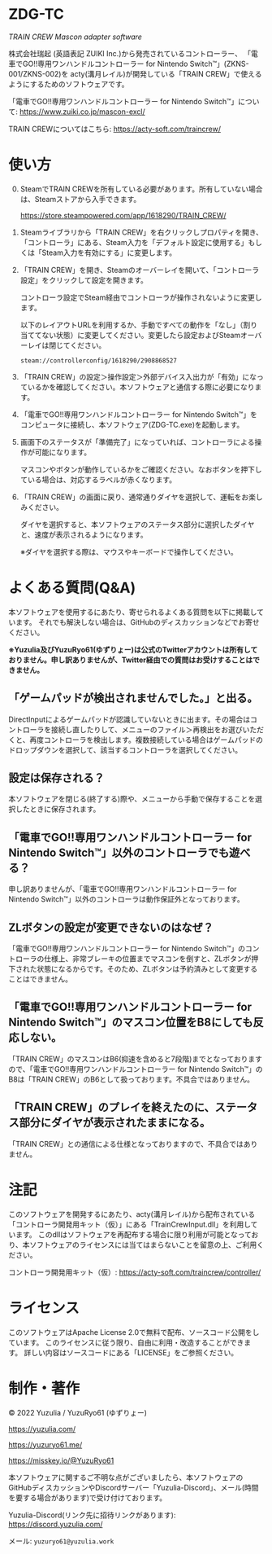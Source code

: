 # ZDG-TC

*TRAIN CREW Mascon adapter software*

株式会社瑞起 (英語表記 ZUIKI Inc.)から発売されているコントローラー、
「電車でGO!!専用ワンハンドルコントローラー for Nintendo Switch™」(ZKNS-001/ZKNS-002)を
acty(溝月レイル)が開発している「TRAIN CREW」で使えるようにするためのソフトウェアです。

「電車でGO!!専用ワンハンドルコントローラー for Nintendo Switch™」について:
https://www.zuiki.co.jp/mascon-excl/

TRAIN CREWについてはこちら:
https://acty-soft.com/traincrew/

# 使い方

0. SteamでTRAIN CREWを所有している必要があります。所有していない場合は、Steamストアから入手できます。
   
   https://store.steampowered.com/app/1618290/TRAIN_CREW/
1. Steamライブラリから「TRAIN CREW」を右クリックしプロパティを開き、「コントローラ」にある、Steam入力を「デフォルト設定に使用する」もしくは「Steam入力を有効にする」に変更します。
2. 「TRAIN CREW」を開き、Steamのオーバーレイを開いて、「コントローラ設定」をクリックして設定を開きます。

   コントローラ設定でSteam経由でコントローラが操作されないように変更します。
   
   以下のレイアウトURLを利用するか、手動ですべての動作を「なし」（割り当ててない状態）に変更してください。変更したら設定およびSteamオーバーレイは閉じてください。
   
   `steam://controllerconfig/1618290/2908868527`
3. 「TRAIN CREW」の設定＞操作設定＞外部デバイス入出力が「有効」になっているかを確認してください。本ソフトウェアと通信する際に必要になります。
4. 「電車でGO!!専用ワンハンドルコントローラー for Nintendo Switch™」をコンピュータに接続し、本ソフトウェア(ZDG-TC.exe)を起動します。
5. 画面下のステータスが「準備完了」になっていれば、コントローラによる操作が可能になります。
   
   マスコンやボタンが動作しているかをご確認ください。なおボタンを押下している場合は、対応するラベルが赤くなります。
6. 「TRAIN CREW」の画面に戻り、通常通りダイヤを選択して、運転をお楽しみください。

   ダイヤを選択すると、本ソフトウェアのステータス部分に選択したダイヤと、速度が表示されるようになります。
   
   ※ダイヤを選択する際は、マウスやキーボードで操作してください。

# よくある質問(Q&A)

本ソフトウェアを使用するにあたり、寄せられるよくある質問を以下に掲載しています。
それでも解決しない場合は、GitHubのディスカッションなどでお寄せください。

**※Yuzulia及びYuzuRyo61(ゆずりょー)は公式のTwitterアカウントは所有しておりません。申し訳ありませんが、Twitter経由での質問はお受けすることはできません。**

## 「ゲームパッドが検出されませんでした。」と出る。
DirectInputによるゲームパッドが認識していないときに出ます。その場合はコントローラを接続し直したりして、メニューのファイル＞再検出をお選びいただくと、再度コントローラを検出します。複数接続している場合はゲームパッドのドロップダウンを選択して、該当するコントローラを選択してください。

## 設定は保存される？
本ソフトウェアを閉じる(終了する)際や、メニューから手動で保存することを選択したときに保存されます。

## 「電車でGO!!専用ワンハンドルコントローラー for Nintendo Switch™」以外のコントローラでも遊べる？
申し訳ありませんが、「電車でGO!!専用ワンハンドルコントローラー for Nintendo Switch™」以外のコントローラは動作保証外となっております。

## ZLボタンの設定が変更できないのはなぜ？
「電車でGO!!専用ワンハンドルコントローラー for Nintendo Switch™」のコントローラの仕様上、非常ブレーキの位置までマスコンを倒すと、ZLボタンが押下された状態になるからです。そのため、ZLボタンは予約済みとして変更することはできません。

## 「電車でGO!!専用ワンハンドルコントローラー for Nintendo Switch™」のマスコン位置をB8にしても反応しない。
「TRAIN CREW」のマスコンはB6(抑速を含めると7段階)までとなっておりますので、「電車でGO!!専用ワンハンドルコントローラー for Nintendo Switch™」のB8は「TRAIN CREW」のB6として扱っております。不具合ではありません。

## 「TRAIN CREW」のプレイを終えたのに、ステータス部分にダイヤが表示されたままになる。
「TRAIN CREW」との通信による仕様となっておりますので、不具合ではありません。

# 注記
このソフトウェアを開発するにあたり、acty(溝月レイル)から配布されている「コントローラ開発用キット（仮）」にある「TrainCrewInput.dll」を利用しています。
このdllはソフトウェアを再配布する場合に限り利用が可能となっており、本ソフトウェアのライセンスには当てはまらないことを留意の上、ご利用ください。

コントローラ開発用キット（仮）:
https://acty-soft.com/traincrew/controller/

# ライセンス
このソフトウェアはApache License 2.0で無料で配布、ソースコード公開をしています。
このライセンスに従う限り、自由に利用・改造することができます。
詳しい内容はソースコードにある「LICENSE」をご参照ください。

# 制作・著作

&copy; 2022 Yuzulia / YuzuRyo61 (ゆずりょー)

https://yuzulia.com/

https://yuzuryo61.me/

https://misskey.io/@YuzuRyo61

本ソフトウェアに関するご不明な点がございましたら、本ソフトウェアのGitHubディスカッションやDiscordサーバー「Yuzulia-Discord」、メール(時間を要する場合があります)で受け付けております。

Yuzulia-Discord(リンク先に招待リンクがあります): https://discord.yuzulia.com/

メール: `yuzuryo61@yuzulia.work`

